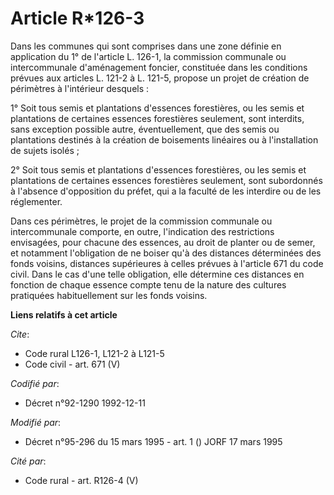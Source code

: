 # Article R*126-3

Dans les communes qui sont comprises dans une zone définie en application du 1° de l'article L. 126-1, la commission
communale ou intercommunale d'aménagement foncier, constituée dans les conditions prévues aux articles L. 121-2 à L. 121-5,
propose un projet de création de périmètres à l'intérieur desquels :

1° Soit tous semis et plantations d'essences forestières, ou les semis et plantations de certaines essences forestières
seulement, sont interdits, sans exception possible autre, éventuellement, que des semis ou plantations destinés à la création
de boisements linéaires ou à l'installation de sujets isolés ;

2° Soit tous semis et plantations d'essences forestières, ou les semis et plantations de certaines essences forestières
seulement, sont subordonnés à l'absence d'opposition du préfet, qui a la faculté de les interdire ou de les réglementer.

Dans ces périmètres, le projet de la commission communale ou intercommunale comporte, en outre, l'indication des restrictions
envisagées, pour chacune des essences, au droit de planter ou de semer, et notamment l'obligation de ne boiser qu'à des
distances déterminées des fonds voisins, distances supérieures à celles prévues à l'article 671 du code civil. Dans le cas
d'une telle obligation, elle détermine ces distances en fonction de chaque essence compte tenu de la nature des cultures
pratiquées habituellement sur les fonds voisins.

**Liens relatifs à cet article**

_Cite_:

  - Code rural L126-1, L121-2 à L121-5
  - Code civil - art. 671 (V)

_Codifié par_:

  - Décret n°92-1290 1992-12-11

_Modifié par_:

  - Décret n°95-296 du 15 mars 1995 - art. 1 () JORF 17 mars 1995

_Cité par_:

  - Code rural - art. R126-4 (V)

